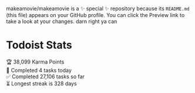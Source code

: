 makeamovie/makeamovie is a ✨ special ✨ repository because its `README.md` (this file) appears on your GitHub profile.
You can click the Preview link to take a look at your changes. darn right ya can

# Todoist Stats

<!-- TODO-IST:START -->
🏆  38,099 Karma Points           
🌸  Completed 4 tasks today           
✅  Completed 27,106 tasks so far           
⏳  Longest streak is 328 days
<!-- TODO-IST:END -->